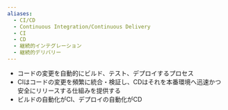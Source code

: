 ```yaml
---
aliases:
  - CI/CD
  - Continuous Integration/Continuous Delivery
  - CI
  - CD
  - 継続的インテグレーション
  - 継続的デリバリー
---
```

- コードの変更を自動的にビルド、テスト、デプロイするプロセス
- CIはコードの変更を頻繁に統合・検証し、CDはそれを本番環境へ迅速かつ安全にリリースする仕組みを提供する
- ビルドの自動化がCI、デプロイの自動化がCD
